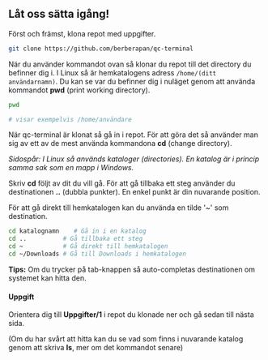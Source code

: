 ## Låt oss sätta igång!

Först och främst, klona repot med uppgifter.

```bash
git clone https://github.com/berberapan/qc-terminal
```

När du använder kommandot ovan så klonar du repot till det directory du befinner dig i.
I Linux så är hemkatalogens adress `/home/(ditt användarnamn)`. Du kan se var du befinner dig i nuläget genom att använda kommandot **pwd** (print working directory).


```bash
pwd

# visar exempelvis /home/användare
```

När qc-terminal är klonat så gå in i repot. För att göra det så använder man sig av ett av de mest använda kommandona **cd** (change directory). 

*Sidospår: I Linux så används kataloger (directories). En katalog är i princip samma sak som en mapp i Windows.* 

Skriv **cd** följt av dit du vill gå. För att gå tillbaka ett steg använder du destinationen **..** (dubbla punkter). En enkel punkt är din nuvarande position.

För att gå direkt till hemkatalogen kan du använda en tilde '~' som destination.

```bash
cd katalognamn    # Gå in i en katalog
cd ..          # Gå tillbaka ett steg
cd ~           # Gå direkt till hemkatalogen
cd ~/Downloads # Gå till Downloads i hemkatalogen
```

**Tips:** Om du trycker på tab-knappen så auto-completas destinationen om systemet kan hitta den. 

#### Uppgift

Orientera dig till **Uppgifter/1** i repot du klonade ner och gå sedan till nästa sida.

(Om du har svårt att hitta kan du se vad som finns i nuvarande katalog genom att skriva **ls**, mer om det kommandot senare)
